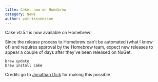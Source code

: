 ```yaml
---
title: Cake, now on Homebrew
category: News
author: patriksvensson
---
```


Cake v0.5.1 is now available on Homebrew!

Since the release process to Homebrew can't be automated (what I know of)
and requires approval by the Homebrew team, expect new releases to
appear a couple of days after they've been released on NuGet.

```
brew update
brew install cake
```

Credits go to [Jonathan Dick](https://github.com/Redth) for
making this possible.
